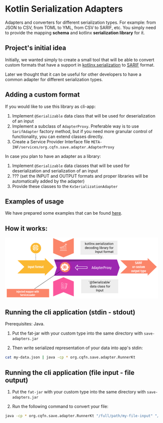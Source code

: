# Kotlin Serialization Adapters
Adapters and converters for different serialization types. For example: from JSON to CSV, from TOML to YML, from CSV to SARIF, etc.
You simply need to provide the mapping **schema** and kotlinx **serialization library** for it.

## Project's initial idea
Initially, we wanted simply to create a small tool that will be able to convert custom formats that have a support in [kotlinx.serialization](https://github.com/Kotlin/kotlinx.serialization/tree/master/formats) to [SARIF](https://docs.oasis-open.org/sarif/sarif/v2.0/sarif-v2.0.html) format.

Later we thought that it can be useful for other developers to have a common adapter for different serialization types.

## Adding a custom format
If you would like to use this library as cli-app:
1) Implement `@Serializable` data class that will be used for deserialization of an input
2) Implement a subclass of `AdapterProxy`. Preferable way is to use `SarifAdapter` factory method, but if you need more granular control of functionality, you can extend classes directly.
3) Create a Service Provider Interface file `META-INF/services/org.cqfn.save.adapter.AdapterProxy`

In case you plan to have an adapter as a library:
1) Implement `@Serializable` data classes that will be used for deserialization and serialization of an input
2) ??? (set the INPUT and OUTPUT formats and proper libraries will be automatically added by the adapter)
3) Provide these classes to the `KxSerializationAdapter`

## Examples of usage
We have prepared some examples that can be found [here](https://github.com/analysis-dev/serialization-adapters/tree/main/examples).

## How it works:
<img src="/flow.png" width="700px"/>

## Running the cli application (stdin - stdout)
Prerequisites: Java.

1) Put the fat-jar with your custom type into the same directory with `save-adapters.jar` 
 
2) Then write serialized representation of your data into app's stdin:
```bash
cat my-data.json | java -cp * org.cqfn.save.adapter.RunnerKt
```

## Running the cli application (file input - file output)
1) Put the `fat-jar` with your custom type into the same directory with `save-adapters.jar`

2) Run the following command to convert your file:
```bash
java -cp * org.cqfn.save.adapter.RunnerKt "/full/path/my-file-input" "/full/path/my-file-output.sarif"
```
